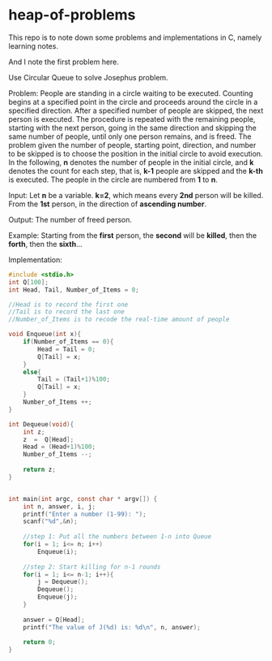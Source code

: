 # heap-of-problems
This repo is to note down some problems and implementations in C, namely learning notes.

And I note the first problem here.

Use Circular Queue to solve Josephus problem.

Problem:
People are standing in a circle waiting to be executed. Counting begins at a specified point in the circle and proceeds around the circle in a specified direction. After a specified number of people are skipped, the next person is executed. 
The procedure is repeated with the remaining people, starting with the next person, going in the same direction and skipping the same number of people, until only one person remains, and is freed. 
The problem given the number of people, starting point, direction, and number to be skipped is to choose the position in the initial circle to avoid execution.
In the following, **n** denotes the number of people in the initial circle, and **k** denotes the count for each step, that is, **k-1** people are skipped and the **k-th** is executed. The people in the circle are numbered from **1** to **n**.

Input:
Let **n** be a variable.
**k=2**, which means every **2nd** person will be killed.
From the **1st** person, in the direction of **ascending number**.

Output:
The number of freed person.

Example:
Starting from the **first** person, the **second** will be **killed**, then the **forth**, then the **sixth**...

Implementation:
```C
#include <stdio.h>
int Q[100];
int Head, Tail, Number_of_Items = 0;

//Head is to record the first one
//Tail is to record the last one
//Number_of_Items is to recode the real-time amount of people

void Enqueue(int x){
    if(Number_of_Items == 0){
        Head = Tail = 0;
        Q[Tail] = x;
    }
    else{
        Tail = (Tail+1)%100;
        Q[Tail] = x;
    }
    Number_of_Items ++;
}

int Dequeue(void){
    int z;
    z  =  Q[Head];
    Head = (Head+1)%100;
    Number_of_Items --;
    
    return z;
}


int main(int argc, const char * argv[]) {
    int n, answer, i, j;
    printf("Enter a number (1-99): ");
    scanf("%d",&n);
    
    //step 1: Put all the numbers between 1-n into Queue
    for(i = 1; i<= n; i++)
        Enqueue(i);
    
    //step 2: Start killing for n-1 rounds
    for(i = 1; i<= n-1; i++){
        j = Dequeue();
        Dequeue();
        Enqueue(j);
    }
    
    answer = Q[Head];
    printf("The value of J(%d) is: %d\n", n, answer);
    
    return 0;
}
```

